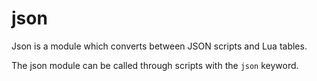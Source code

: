 # json
Json is a module which converts between JSON scripts and Lua tables.

The json module can be called through scripts with the `json` keyword.